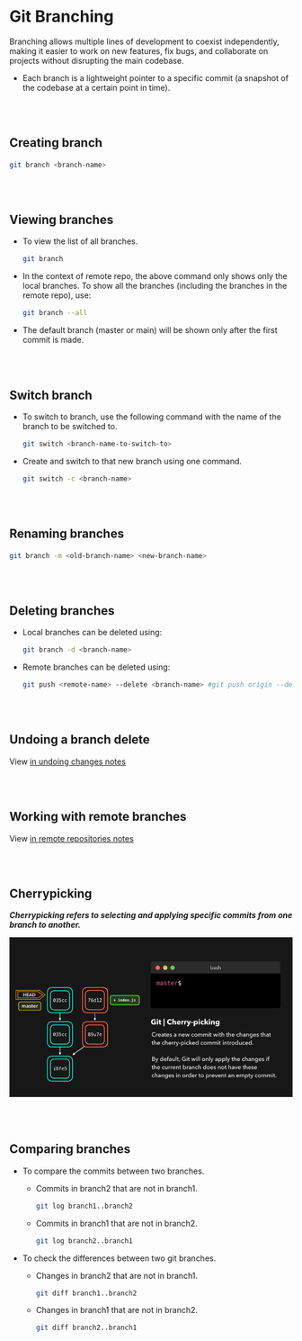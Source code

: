 # Git Branching

Branching allows multiple lines of development to coexist independently, making it easier to work on new features, fix bugs, and collaborate on projects without disrupting the main codebase.

- Each branch is a lightweight pointer to a specific commit (a snapshot of the codebase at a certain point in time).

<br>
<br>

## Creating branch

```bash
git branch <branch-name>
```

<br>
<br>

## Viewing branches

- To view the list of all branches.
  ```bash
  git branch
  ```
- In the context of remote repo, the above command only shows only the local branches. To show all the branches (including the branches in the remote repo), use:

  ```bash
  git branch --all
  ```

* The default branch (master or main) will be shown only after the first commit is made.

<br>
<br>

## Switch branch

- To switch to branch, use the following command with the name of the branch to be switched to.

  ```bash
  git switch <branch-name-to-switch-to>
  ```

- Create and switch to that new branch using one command.

  ```bash
  git switch -c <branch-name>
  ```

<br>
<br>

## Renaming branches

```bash
git branch -m <old-branch-name> <new-branch-name>
```

<br>
<br>

## Deleting branches

- Local branches can be deleted using:

  ```bash
  git branch -d <branch-name>
  ```

- Remote branches can be deleted using:

  ```bash
  git push <remote-name> --delete <branch-name> #git push origin --delete bugfix1.2
  ```

<br>
<br>

## Undoing a branch delete

View [in undoing changes notes](06-undoing-changes.md#undoing-a-branch-delete)

<br>
<br>

## Working with remote branches

View [in remote repositories notes](04-remote-repositories.md#working-with-remote-branches)

<br>
<br>

## Cherrypicking

**_Cherrypicking refers to selecting and applying specific commits from one branch to another._**

![cherry](./_assets/cherrypick.gif)

<br>
<br>

## Comparing branches

- To compare the commits between two branches.

  - Commits in branch2 that are not in branch1.
    ```bash
    git log branch1..branch2
    ```
  - Commits in branch1 that are not in branch2.
    ```bash
    git log branch2..branch1
    ```

- To check the differences between two git branches.

  - Changes in branch2 that are not in branch1.
    ```bash
    git diff branch1..branch2
    ```
  - Changes in branch1 that are not in branch2.
    ```bash
    git diff branch2..branch1
    ```
